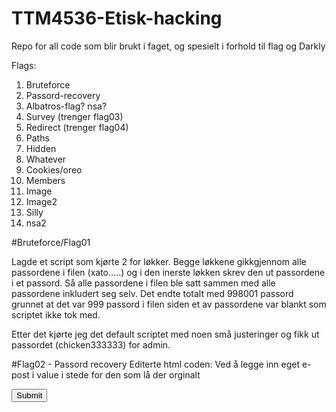 # TTM4536-Etisk-hacking

Repo for all code som blir brukt i faget, og spesielt i forhold til flag og Darkly


Flags:
1. Bruteforce
2. Passord-recovery
3. Albatros-flag? nsa?
4. Survey (trenger flag03)
5. Redirect (trenger flag04)
6. Paths
7. Hidden
8. Whatever
9. Cookies/oreo
10. Members
11. Image
12. Image2
13. Silly
14. nsa2



#Bruteforce/Flag01

Lagde et script som kjørte 2 for løkker. Begge løkkene gikkgjennom alle passordene i filen (xato.....) og i den inerste løkken skrev den ut passordene i et passord. Så alle passordene i filen ble satt sammen med alle passordene inkludert seg selv. Det endte totalt med 998001 passord grunnet at det var 999 passord i filen siden et av passordene var blankt som scriptet ikke tok med.

Etter det kjørte jeg det default scriptet med noen små justeringer og fikk ut passordet (chicken333333) for admin.


#Flag02 - Passord recovery
Editerte html coden:
Ved å legge inn eget e-post i value i stede for den som lå der orginalt
<form action="#" method="POST">
	<input type="hidden" name="mail" value="eirikgba@stud.ntnu.no" maxlength="15">
	<input type="submit" name="Submit" value="Submit">
</form>



